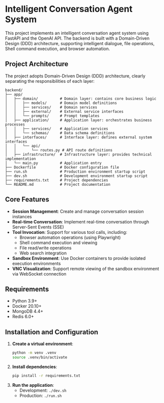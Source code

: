 # Intelligent Conversation Agent System

This project implements an intelligent conversation agent system using FastAPI and the OpenAI API. The backend is built with a Domain-Driven Design (DDD) architecture, supporting intelligent dialogue, file operations, Shell command execution, and browser automation.

## Project Architecture

The project adopts Domain-Driven Design (DDD) architecture, clearly separating the responsibilities of each layer:

```
backend/
├── app/
│   ├── domain/          # Domain layer: contains core business logic
│   │   ├── models/      # Domain model definitions
│   │   ├── services/    # Domain services
│   │   ├── external/    # External service interfaces
│   │   └── prompts/     # Prompt templates
│   ├── application/     # Application layer: orchestrates business processes
│   │   ├── services/    # Application services
│   │   └── schemas/     # Data schema definitions
│   ├── interfaces/      # Interface layer: defines external system interfaces
│   │   └── api/
│   │       └── routes.py # API route definitions
│   ├── infrastructure/  # Infrastructure layer: provides technical implementation
│   └── main.py          # Application entry
├── Dockerfile           # Docker configuration file
├── run.sh               # Production environment startup script
├── dev.sh               # Development environment startup script
├── requirements.txt     # Project dependencies
└── README.md            # Project documentation
```

## Core Features

*   **Session Management**: Create and manage conversation session instances
*   **Real-time Conversation**: Implement real-time conversation through Server-Sent Events (SSE)
*   **Tool Invocation**: Support for various tool calls, including:
    *   Browser automation operations (using Playwright)
    *   Shell command execution and viewing
    *   File read/write operations
    *   Web search integration
*   **Sandbox Environment**: Use Docker containers to provide isolated execution environments
*   **VNC Visualization**: Support remote viewing of the sandbox environment via WebSocket connection

## Requirements

*   Python 3.9+
*   Docker 20.10+
*   MongoDB 4.4+
*   Redis 6.0+

## Installation and Configuration

1.  **Create a virtual environment**:
    ```bash
    python -m venv .venv
    source .venv/bin/activate
    ```
2.  **Install dependencies**:
    ```bash
    pip install -r requirements.txt
    ```
3.  **Run the application**:
    *   Development: `./dev.sh`
    *   Production: `./run.sh`
